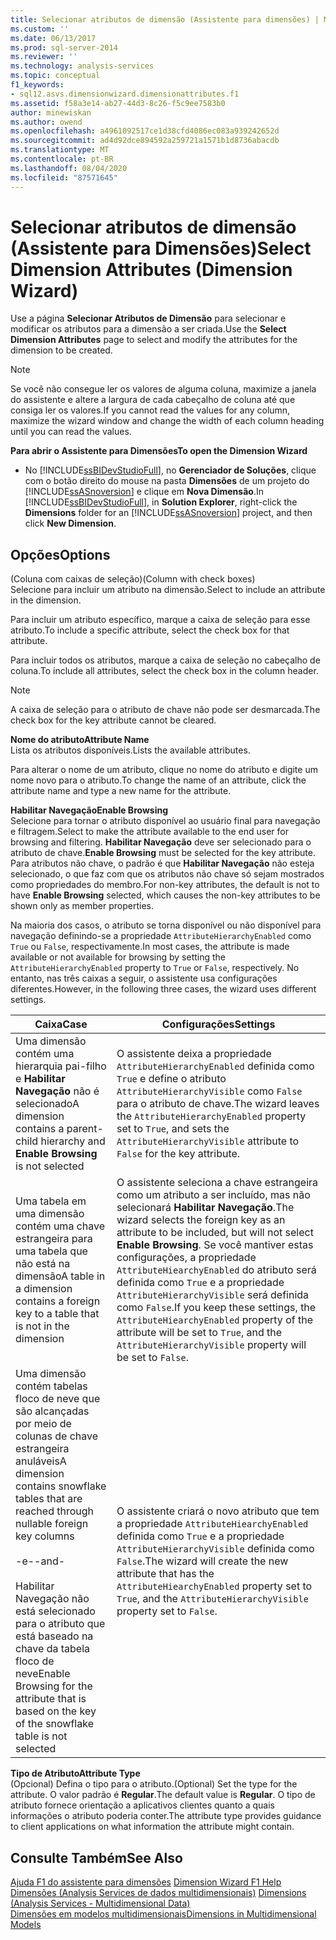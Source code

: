 ```yaml
---
title: Selecionar atributos de dimensão (Assistente para dimensões) | Microsoft Docs
ms.custom: ''
ms.date: 06/13/2017
ms.prod: sql-server-2014
ms.reviewer: ''
ms.technology: analysis-services
ms.topic: conceptual
f1_keywords:
- sql12.asvs.dimensionwizard.dimensionattributes.f1
ms.assetid: f58a3e14-ab27-44d3-8c26-f5c9ee7583b0
author: minewiskan
ms.author: owend
ms.openlocfilehash: a4961092517ce1d38cfd4086ec083a939242652d
ms.sourcegitcommit: ad4d92dce894592a259721a1571b1d8736abacdb
ms.translationtype: MT
ms.contentlocale: pt-BR
ms.lasthandoff: 08/04/2020
ms.locfileid: "87571645"
---
```

# <a name="select-dimension-attributes-dimension-wizard"></a><span data-ttu-id="70f7f-102">Selecionar atributos de dimensão (Assistente para Dimensões)</span><span class="sxs-lookup"><span data-stu-id="70f7f-102">Select Dimension Attributes (Dimension Wizard)</span></span>
  <span data-ttu-id="70f7f-103">Use a página **Selecionar Atributos de Dimensão** para selecionar e modificar os atributos para a dimensão a ser criada.</span><span class="sxs-lookup"><span data-stu-id="70f7f-103">Use the **Select Dimension Attributes** page to select and modify the attributes for the dimension to be created.</span></span>  
  
> [!NOTE]  
>  <span data-ttu-id="70f7f-104">Se você não consegue ler os valores de alguma coluna, maximize a janela do assistente e altere a largura de cada cabeçalho de coluna até que consiga ler os valores.</span><span class="sxs-lookup"><span data-stu-id="70f7f-104">If you cannot read the values for any column, maximize the wizard window and change the width of each column heading until you can read the values.</span></span>  
  
 <span data-ttu-id="70f7f-105">**Para abrir o Assistente para Dimensões**</span><span class="sxs-lookup"><span data-stu-id="70f7f-105">**To open the Dimension Wizard**</span></span>  
  
-   <span data-ttu-id="70f7f-106">No [!INCLUDE[ssBIDevStudioFull](../includes/ssbidevstudiofull-md.md)], no **Gerenciador de Soluções**, clique com o botão direito do mouse na pasta **Dimensões** de um projeto do [!INCLUDE[ssASnoversion](../includes/ssasnoversion-md.md)] e clique em **Nova Dimensão**.</span><span class="sxs-lookup"><span data-stu-id="70f7f-106">In [!INCLUDE[ssBIDevStudioFull](../includes/ssbidevstudiofull-md.md)], in **Solution Explorer**, right-click the **Dimensions** folder for an [!INCLUDE[ssASnoversion](../includes/ssasnoversion-md.md)] project, and then click **New Dimension**.</span></span>  
  
## <a name="options"></a><span data-ttu-id="70f7f-107">Opções</span><span class="sxs-lookup"><span data-stu-id="70f7f-107">Options</span></span>  
 <span data-ttu-id="70f7f-108">(Coluna com caixas de seleção)</span><span class="sxs-lookup"><span data-stu-id="70f7f-108">(Column with check boxes)</span></span>  
 <span data-ttu-id="70f7f-109">Selecione para incluir um atributo na dimensão.</span><span class="sxs-lookup"><span data-stu-id="70f7f-109">Select to include an attribute in the dimension.</span></span>  
  
 <span data-ttu-id="70f7f-110">Para incluir um atributo específico, marque a caixa de seleção para esse atributo.</span><span class="sxs-lookup"><span data-stu-id="70f7f-110">To include a specific attribute, select the check box for that attribute.</span></span>  
  
 <span data-ttu-id="70f7f-111">Para incluir todos os atributos, marque a caixa de seleção no cabeçalho de coluna.</span><span class="sxs-lookup"><span data-stu-id="70f7f-111">To include all attributes, select the check box in the column header.</span></span>  
  
> [!NOTE]  
>  <span data-ttu-id="70f7f-112">A caixa de seleção para o atributo de chave não pode ser desmarcada.</span><span class="sxs-lookup"><span data-stu-id="70f7f-112">The check box for the key attribute cannot be cleared.</span></span>  
  
 <span data-ttu-id="70f7f-113">**Nome do atributo**</span><span class="sxs-lookup"><span data-stu-id="70f7f-113">**Attribute Name**</span></span>  
 <span data-ttu-id="70f7f-114">Lista os atributos disponíveis.</span><span class="sxs-lookup"><span data-stu-id="70f7f-114">Lists the available attributes.</span></span>  
  
 <span data-ttu-id="70f7f-115">Para alterar o nome de um atributo, clique no nome do atributo e digite um nome novo para o atributo.</span><span class="sxs-lookup"><span data-stu-id="70f7f-115">To change the name of an attribute, click the attribute name and type a new name for the attribute.</span></span>  
  
 <span data-ttu-id="70f7f-116">**Habilitar Navegação**</span><span class="sxs-lookup"><span data-stu-id="70f7f-116">**Enable Browsing**</span></span>  
 <span data-ttu-id="70f7f-117">Selecione para tornar o atributo disponível ao usuário final para navegação e filtragem.</span><span class="sxs-lookup"><span data-stu-id="70f7f-117">Select to make the attribute available to the end user for browsing and filtering.</span></span> <span data-ttu-id="70f7f-118">**Habilitar Navegação** deve ser selecionado para o atributo de chave.</span><span class="sxs-lookup"><span data-stu-id="70f7f-118">**Enable Browsing** must be selected for the key attribute.</span></span> <span data-ttu-id="70f7f-119">Para atributos não chave, o padrão é que **Habilitar Navegação** não esteja selecionado, o que faz com que os atributos não chave só sejam mostrados como propriedades do membro.</span><span class="sxs-lookup"><span data-stu-id="70f7f-119">For non-key attributes, the default is not to have **Enable Browsing** selected, which causes the non-key attributes to be shown only as member properties.</span></span>  
  
 <span data-ttu-id="70f7f-120">Na maioria dos casos, o atributo se torna disponível ou não disponível para navegação definindo-se a propriedade `AttributeHierarchyEnabled` como `True` ou `False`, respectivamente.</span><span class="sxs-lookup"><span data-stu-id="70f7f-120">In most cases, the attribute is made available or not available for browsing by setting the `AttributeHierarchyEnabled` property to `True` or `False`, respectively.</span></span> <span data-ttu-id="70f7f-121">No entanto, nas três caixas a seguir, o assistente usa configurações diferentes.</span><span class="sxs-lookup"><span data-stu-id="70f7f-121">However, in the following three cases, the wizard uses different settings.</span></span>  
  
|<span data-ttu-id="70f7f-122">Caixa</span><span class="sxs-lookup"><span data-stu-id="70f7f-122">Case</span></span>|<span data-ttu-id="70f7f-123">Configurações</span><span class="sxs-lookup"><span data-stu-id="70f7f-123">Settings</span></span>|  
|----------|--------------|  
|<span data-ttu-id="70f7f-124">Uma dimensão contém uma hierarquia pai-filho e **Habilitar Navegação** não é selecionado</span><span class="sxs-lookup"><span data-stu-id="70f7f-124">A dimension contains a parent-child hierarchy and **Enable Browsing** is not selected</span></span>|<span data-ttu-id="70f7f-125">O assistente deixa a propriedade `AttributeHierarchyEnabled` definida como `True` e define o atributo `AttributeHierarchyVisible` como `False` para o atributo de chave.</span><span class="sxs-lookup"><span data-stu-id="70f7f-125">The wizard leaves the `AttributeHierarchyEnabled` property set to `True`, and sets the `AttributeHierarchyVisible` attribute to `False` for the key attribute.</span></span>|  
|<span data-ttu-id="70f7f-126">Uma tabela em uma dimensão contém uma chave estrangeira para uma tabela que não está na dimensão</span><span class="sxs-lookup"><span data-stu-id="70f7f-126">A table in a dimension contains a foreign key to a table that is not in the dimension</span></span>|<span data-ttu-id="70f7f-127">O assistente seleciona a chave estrangeira como um atributo a ser incluído, mas não selecionará **Habilitar Navegação**.</span><span class="sxs-lookup"><span data-stu-id="70f7f-127">The wizard selects the foreign key as an attribute to be included, but will not select **Enable Browsing**.</span></span> <span data-ttu-id="70f7f-128">Se você mantiver estas configurações, a propriedade `AttributeHiearchyEnabled` do atributo será definida como `True` e a propriedade `AttributeHierarchyVisible` será definida como `False`.</span><span class="sxs-lookup"><span data-stu-id="70f7f-128">If you keep these settings, the `AttributeHiearchyEnabled` property of the attribute will be set to `True`, and the `AttributeHierarchyVisible` property will be set to `False`.</span></span>|  
|<span data-ttu-id="70f7f-129">Uma dimensão contém tabelas floco de neve que são alcançadas por meio de colunas de chave estrangeira anuláveis</span><span class="sxs-lookup"><span data-stu-id="70f7f-129">A dimension contains snowflake tables that are reached through nullable foreign key columns</span></span><br /><br /> <span data-ttu-id="70f7f-130">-e-</span><span class="sxs-lookup"><span data-stu-id="70f7f-130">-and-</span></span><br /><br /> <span data-ttu-id="70f7f-131">Habilitar Navegação não está selecionado para o atributo que está baseado na chave da tabela floco de neve</span><span class="sxs-lookup"><span data-stu-id="70f7f-131">Enable Browsing for the attribute that is based on the key of the snowflake table is not selected</span></span>|<span data-ttu-id="70f7f-132">O assistente criará o novo atributo que tem a propriedade `AttributeHiearchyEnabled` definida como `True` e a propriedade `AttributeHierarchyVisible` definida como `False`.</span><span class="sxs-lookup"><span data-stu-id="70f7f-132">The wizard will create the new attribute that has the `AttributeHiearchyEnabled` property set to `True`, and the `AttributeHierarchyVisible` property set to `False`.</span></span>|  
  
 <span data-ttu-id="70f7f-133">**Tipo de Atributo**</span><span class="sxs-lookup"><span data-stu-id="70f7f-133">**Attribute Type**</span></span>  
 <span data-ttu-id="70f7f-134">(Opcional) Defina o tipo para o atributo.</span><span class="sxs-lookup"><span data-stu-id="70f7f-134">(Optional) Set the type for the attribute.</span></span> <span data-ttu-id="70f7f-135">O valor padrão é **Regular**.</span><span class="sxs-lookup"><span data-stu-id="70f7f-135">The default value is **Regular**.</span></span> <span data-ttu-id="70f7f-136">O tipo de atributo fornece orientação a aplicativos clientes quanto a quais informações o atributo poderia conter.</span><span class="sxs-lookup"><span data-stu-id="70f7f-136">The attribute type provides guidance to client applications on what information the attribute might contain.</span></span>  
  
## <a name="see-also"></a><span data-ttu-id="70f7f-137">Consulte Também</span><span class="sxs-lookup"><span data-stu-id="70f7f-137">See Also</span></span>  
 <span data-ttu-id="70f7f-138">[Ajuda F1 do assistente para dimensões](dimension-wizard-f1-help.md) </span><span class="sxs-lookup"><span data-stu-id="70f7f-138">[Dimension Wizard F1 Help](dimension-wizard-f1-help.md) </span></span>  
 <span data-ttu-id="70f7f-139">[Dimensões &#40;Analysis Services de dados multidimensionais&#41;](multidimensional-models-olap-logical-dimension-objects/dimensions-analysis-services-multidimensional-data.md) </span><span class="sxs-lookup"><span data-stu-id="70f7f-139">[Dimensions &#40;Analysis Services - Multidimensional Data&#41;](multidimensional-models-olap-logical-dimension-objects/dimensions-analysis-services-multidimensional-data.md) </span></span>  
 [<span data-ttu-id="70f7f-140">Dimensões em modelos multidimensionais</span><span class="sxs-lookup"><span data-stu-id="70f7f-140">Dimensions in Multidimensional Models</span></span>](multidimensional-models/dimensions-in-multidimensional-models.md)  
  
  

